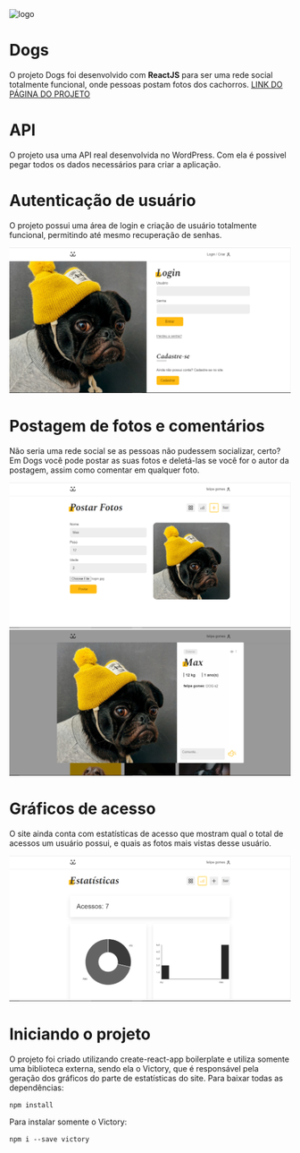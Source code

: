 
<img src="./public/favicon.ico" alt="logo" />

# Dogs
O projeto Dogs foi desenvolvido com __**ReactJS**__ para ser uma rede social totalmente funcional, onde pessoas postam fotos dos cachorros.
<a href="https://dogs-97719.web.app/">LINK DO PÁGINA DO PROJETO</a>

# API
O projeto usa uma API real desenvolvida no WordPress. Com ela é possivel pegar todos os dados necessários para criar a aplicação.

# Autenticação de usuário
O projeto possui uma área de login e criação de usuário totalmente funcional, permitindo até mesmo recuperação de senhas.

<img src="./src/Assets/readme/login.PNG" alt="login" />

# Postagem de fotos e comentários
Não seria uma rede social se as pessoas não pudessem socializar, certo? Em Dogs você pode postar as suas fotos e deletá-las se você for o autor da postagem, assim como comentar em qualquer foto.

<img src="./src/Assets/readme/postar.PNG" atl="postar" />

<img src="./src/Assets/readme/comentar.PNG" alt="postar" />

# Gráficos de acesso
O site ainda conta com estatísticas de acesso que mostram qual o total de acessos um usuário possui, e quais as fotos mais vistas desse usuário.

<img src="./src/Assets/readme/grafico.PNG" alt="grafico" />

# Iniciando o projeto
O projeto foi criado utilizando create-react-app boilerplate e utiliza somente uma biblioteca externa, sendo ela o Victory, que é responsável pela geração dos gráficos do parte de estatísticas do site. Para baixar todas as dependências:

```
npm install
```

Para instalar somente o Victory:
```
npm i --save victory
```

